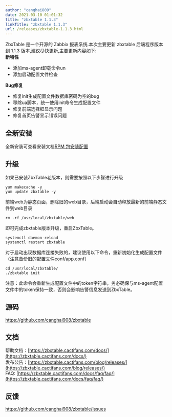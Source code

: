 ```yaml
---
author: "canghai809"
date: 2021-03-10 01:01:32
title: "zbxtable 1.1.3"
linkTitle: "zbxtable 1.1.3"
url: /releases/zbxtable-1.1.3.html
---
```

ZbxTable 是一个开源的 Zabbix 报表系统.本次主要更新 zbxtable 后端程序版本到 1.1.3 版本,建议尽快更新,主要更新内容如下:    
**新特性**
- 添加ms-agent卸载命令un
- 添加启动配置文件检查

**Bug修复**

- 修复init生成配置文件数据库密码为空的bug
- 移除ua脚本，统一使用init命令生成配置文件
- 修复前端选择框显示问题
- 修复首页告警显示错误问题


## 全新安装
全新安装可查看安装文档[RPM 包安装配置](https://zbxtable.cactifans.com/docs/install/rpm/)

## 升级

如果已安装ZbxTable老版本，则需要按照以下步骤进行升级
```
yum makecache -y
yum update zbxtable -y
```
前端web为静态页面，删除旧的web目录，后端启动会自动释放最新的前端静态文件到web目录
```
rm -rf /usr/local/zbxtable/web
```
即可完成zbxtable版本升级，重启ZbxTable。
```
systemctl daemon-reload
systemctl restart zbxtable
```
对于启动出现数据库连接失败的，建议使用以下命令，重新初始化生成配置文件（注意备份旧的配置文件conf/app.conf）
```
cd /usr/local/zbxtable/
./zbxtable init
```
注意：此命令会重新生成配置文件中的token字符串，务必确保与ms-agent配置文件中的token保持一致，否则会影响告警信息发送到ZbxTable。
## 源码
https://github.com/canghai908/zbxtable

## 文档

帮助文档：[https://zbxtable.cactifans.com/docs/](https://zbxtable.cactifans.com/docs/)      
发布公告：[https://zbxtable.cactifans.com/blog/releases/](https://zbxtable.cactifans.com/blog/releases/)    
FAQ:   [https://zbxtable.cactifans.com/docs/faq/faq/](https://zbxtable.cactifans.com/docs/faq/faq/)

## 反馈
https://github.com/canghai908/zbxtable/issues
